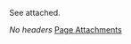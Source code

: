 See attached.

*No headers*
[Page Attachments](https://wiki-files.wmfo.org/Transition_Guides_and_Documentation/Program_Director)
